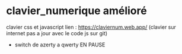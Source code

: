 # clavier_numerique amélioré
 clavier css et javascript
lien : https://claviernum.web.app/
 (clavier sur internet pas a jour avec le code js sur git)
 + switch de azerty a qwerty
 EN PAUSE
